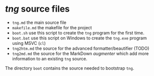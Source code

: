 # *tng* source files

- `tng.md` the main source file
- `makefile.md` the makefile for the project
- `boot.sh` use this script to create the `tng` program for the first time.
- `boot.bat` use this script on Windows to create the `tng.exe` program using MSVC (`cl`)
- `tng2htm.md` the source for the advanced formatter/beautifier (TODO)
- `tng2md.md` the source for the MarkDown *augmenter* which add more information to an existing `tng` source.

The directory `boot` contains the source needed to bootstrap `tng`.
